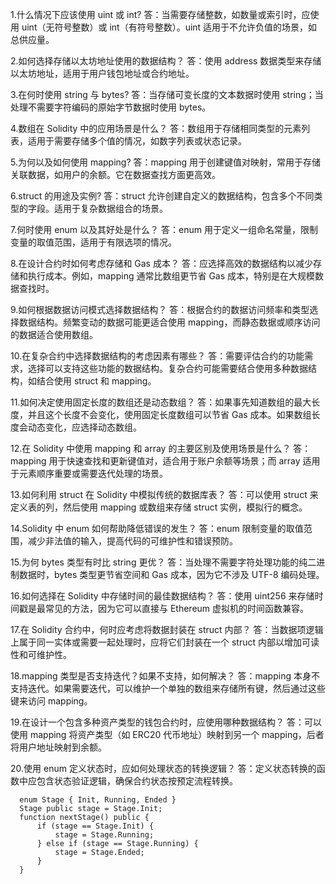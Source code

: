 1.什么情况下应该使用 uint 或 int?
  答：当需要存储整数，如数量或索引时，应使用 uint（无符号整数）或 int（有符号整数）。uint 适用于不允许负值的场景，如总供应量。

2.如何选择存储以太坊地址使用的数据结构？
  答：使用 address 数据类型来存储以太坊地址，适用于用户钱包地址或合约地址。

3.在何时使用 string 与 bytes?
  答：当存储可变长度的文本数据时使用 string；当处理不需要字符编码的原始字节数据时使用 bytes。

4.数组在 Solidity 中的应用场景是什么？
  答：数组用于存储相同类型的元素列表，适用于需要存储多个值的情况，如数字列表或状态记录。

5.为何以及如何使用 mapping?
  答：mapping 用于创建键值对映射，常用于存储关联数据，如用户的余额。它在数据查找方面更高效。

6.struct 的用途及实例?
  答：struct 允许创建自定义的数据结构，包含多个不同类型的字段。适用于复杂数据组合的场景。

7.何时使用 enum 以及其好处是什么？
  答：enum 用于定义一组命名常量，限制变量的取值范围，适用于有限选项的情况。

8.在设计合约时如何考虑存储和 Gas 成本？
  答：应选择高效的数据结构以减少存储和执行成本。例如，mapping 通常比数组更节省 Gas 成本，特别是在大规模数据查找时。

9.如何根据数据访问模式选择数据结构？
  答：根据合约的数据访问频率和类型选择数据结构。频繁变动的数据可能更适合使用 mapping，而静态数据或顺序访问的数据适合使用数组。

10.在复杂合约中选择数据结构的考虑因素有哪些？
  答：需要评估合约的功能需求，选择可以支持这些功能的数据结构。复杂合约可能需要结合使用多种数据结构，如结合使用 struct 和 mapping。

11.如何决定使用固定长度的数组还是动态数组？
  答：如果事先知道数组的最大长度，并且这个长度不会变化，使用固定长度数组可以节省 Gas 成本。如果数组长度会动态变化，应选择动态数组。

12.在 Solidity 中使用 mapping 和 array 的主要区别及使用场景是什么？
  答：mapping 用于快速查找和更新键值对，适合用于账户余额等场景；而 array 适用于元素顺序重要或需要迭代处理的场景。

13.如何利用 struct 在 Solidity 中模拟传统的数据库表？
  答：可以使用 struct 来定义表的列，然后使用 mapping 或数组来存储 struct 实例，模拟行的概念。

14.Solidity 中 enum 如何帮助降低错误的发生？
  答：enum 限制变量的取值范围，减少非法值的输入，提高代码的可维护性和错误预防。

15.为何 bytes 类型有时比 string 更优？
  答：当处理不需要字符处理功能的纯二进制数据时，bytes 类型更节省空间和 Gas 成本，因为它不涉及 UTF-8 编码处理。

16.如何选择在 Solidity 中存储时间的最佳数据结构？
  答：使用 uint256 来存储时间戳是最常见的方法，因为它可以直接与 Ethereum 虚拟机的时间函数兼容。

17.在 Solidity 合约中，何时应考虑将数据封装在 struct 内部？
  答：当数据项逻辑上属于同一实体或需要一起处理时，应将它们封装在一个 struct 内部以增加可读性和可维护性。

18.mapping 类型是否支持迭代？如果不支持，如何解决？
  答：mapping 本身不支持迭代。如果需要迭代，可以维护一个单独的数组来存储所有键，然后通过这些键来访问 mapping。

19.在设计一个包含多种资产类型的钱包合约时，应使用哪种数据结构？
  答：可以使用 mapping 将资产类型（如 ERC20 代币地址）映射到另一个 mapping，后者将用户地址映射到余额。

20.使用 enum 定义状态时，应如何处理状态的转换逻辑？
  答：定义状态转换的函数中应包含状态验证逻辑，确保合约状态按预定流程转换。

      enum Stage { Init, Running, Ended }
      Stage public stage = Stage.Init;
      function nextStage() public {
          if (stage == Stage.Init) {
              stage = Stage.Running;
          } else if (stage == Stage.Running) {
              stage = Stage.Ended;
          }
      }

